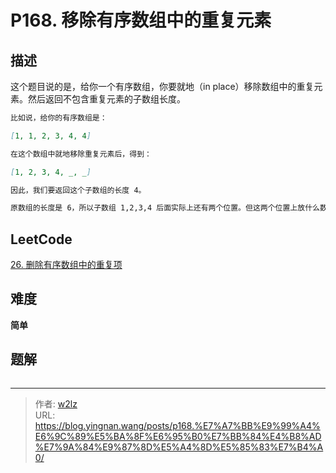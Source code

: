 # P168. 移除有序数组中的重复元素


<!--more-->

## 描述

这个题目说的是，给你一个有序数组，你要就地（in place）移除数组中的重复元素。然后返回不包含重复元素的子数组长度。

```markdown
比如说，给你的有序数组是：

[1, 1, 2, 3, 4, 4]

在这个数组中就地移除重复元素后，得到：

[1, 2, 3, 4, _, _]

因此，我们要返回这个子数组的长度 4。

原数组的长度是 6，所以子数组 1,2,3,4 后面实际上还有两个位置。但这两个位置上放什么数字都无所谓。因为根据返回的长度 4，我们就可以确定不包含重复元素的子数组边界。
```

## LeetCode

[26. 删除有序数组中的重复项](https://leetcode.cn/problems/remove-duplicates-from-sorted-array/description/)

## 难度

**简单**

## 题解

```java

```


---

> 作者: [w2lz](https://github.com/w2lz)  
> URL: https://blog.yingnan.wang/posts/p168.%E7%A7%BB%E9%99%A4%E6%9C%89%E5%BA%8F%E6%95%B0%E7%BB%84%E4%B8%AD%E7%9A%84%E9%87%8D%E5%A4%8D%E5%85%83%E7%B4%A0/  

